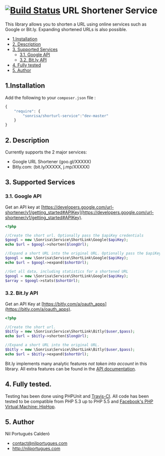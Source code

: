 # [![Build Status](https://travis-ci.org/sonrisa/shorturl-service.png?branch=master)](https://travis-ci.org/sonrisa/shorturl-service) URL Shortener Service

This library allows you to shorten a URL using online services such as Google or Bit.ly. Expanding shortened URLs is also possible.

* [1.Installation](#block1)
* [2. Description](#block2)
* [3. Supported Services](#block3)
    * [3.1. Google API](#block3.1)
    * [3.2. Bit.ly API](#block3.2)
* [4. Fully tested](#block4)
* [5. Author](#block5)

<a name="block1"></a>
## 1.Installation
Add the following to your `composer.json` file :
```js
{
    "require": {
        "sonrisa/shorturl-service":"dev-master"
    }
}
```
<a name="block2"></a>
## 2. Description
Currently supports the 2 major services:

- Google URL Shortener (goo.gl/XXXXX)
- Bitly.com: (bit.ly/XXXXX, j.mp/XXXXX)

<a name="block3"></a>
## 3. Supported Services
<a name="block3.1"></a>
### 3.1. Google API
Get an API key at [https://developers.google.com/url-shortener/v1/getting_started#APIKey](https://developers.google.com/url-shortener/v1/getting_started#APIKey).

```php
<?php

//Create the short url. Optionally pass the $apiKey credentials
$googl = new \Sonrisa\Service\ShortLink\Google($apiKey);
echo $url = $googl->shorten($longUrl);

//Expand a short URL into the original URL. Optionally pass the $apiKey credentials
$googl = new \Sonrisa\Service\ShortLink\Google($apiKey);
echo $url = $googl->expand($shortUrl);

//Get all data, including statistics for a shortened URL
$googl = new \Sonrisa\Service\ShortLink\Google($apiKey);
$array = $googl->stats($shortUrl);
```
<a name="block3.2"></a>
### 3.2. Bit.ly API
Get an API Key at [https://bitly.com/a/oauth_apps](https://bitly.com/a/oauth_apps).

```php
<?php

//Create the short url.
$bitly = new \Sonrisa\Service\ShortLink\Bitly($user,$pass);
echo $url = $bitly->shorten($longUrl);

//Expand a short URL into the original URL.
$bitly = new \Sonrisa\Service\ShortLink\Bitly($user,$pass);
echo $url = $bitly->expand($shortUrl);

```

Bit.ly implements many analytic features *not taken into account* in this library. All extra features can be found in the [API documentation](http://dev.bitly.com/api.html).

<a name="block4"></a>
## 4. Fully tested.
Testing has been done using PHPUnit and [Travis-CI](https://travis-ci.org). All code has been tested to be compatible from PHP 5.3 up to PHP 5.5 and [Facebook's PHP Virtual Machine: HipHop](http://hiphop-php.com).

<a name="block5"></a>
## 5. Author
Nil Portugués Calderó
 - <contact@nilportugues.com>
 - http://nilportugues.com
